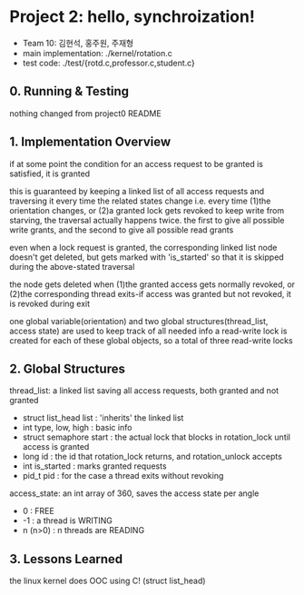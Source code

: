 # Project 2: hello, synchroization!
* Team 10: 김현석, 홍주원, 주재형
* main implementation: ./kernel/rotation.c
* test code: ./test/{rotd.c,professor.c,student.c}

## 0. Running & Testing
nothing changed from project0 README

## 1. Implementation Overview
if at some point the condition for an access request to be granted is satisfied, it is granted

this is guaranteed by keeping a linked list of all access requests and traversing it every time the related states change
i.e. every time (1)the orientation changes, or (2)a granted lock gets revoked
to keep write from starving, the traversal actually happens twice. the first to give all possible write grants, and the second to give all possible read grants

even when a lock request is granted, the corresponding linked list node doesn't get deleted, but gets marked with 'is_started' so that it is skipped during the above-stated traversal

the node gets deleted when (1)the granted access gets normally revoked, or (2)the corresponding thread exits-if access was granted but not revoked, it is revoked during exit

one global variable(orientation) and two global structures(thread_list, access state) are used to keep track of all needed info
a read-write lock is created for each of these global objects, so a total of three read-write locks

## 2. Global Structures
thread_list: a linked list saving all access requests, both granted and not granted
* struct list_head list  : 'inherits' the linked list
* int type, low, high    : basic info
* struct semaphore start : the actual lock that blocks in rotation_lock until access is granted
* long id                : the id that rotation_lock returns, and rotation_unlock accepts
* int is_started         : marks granted requests
* pid_t pid              : for the case a thread exits without revoking

access_state: an int array of 360, saves the access state per angle
* 0        : FREE
* -1       : a thread is WRITING
* n (n>0)  : n threads are READING

## 3. Lessons Learned
the linux kernel does OOC using C! (struct list_head)